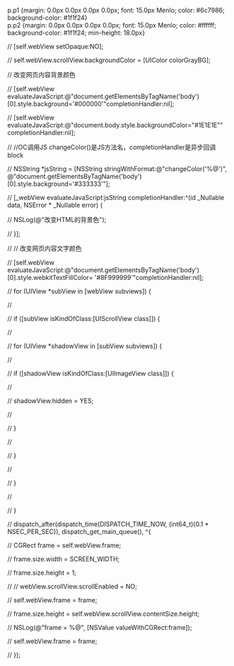   
p.p1 {margin: 0.0px 0.0px 0.0px 0.0px; font: 15.0px Menlo; color: \#6c7986; background-color: \#1f1f24}  
p.p2 {margin: 0.0px 0.0px 0.0px 0.0px; font: 15.0px Menlo; color: \#ffffff; background-color: \#1f1f24; min-height: 18.0px}  


// \[self.webView setOpaque:NO\];

// self.webView.scrollView.backgroundColor = \[UIColor colorGrayBG\];

//  改变网页内容背景颜色

// \[self.webView evaluateJavaScript:@"document.getElementsByTagName\('body'\)\[0\].style.background='\#000000'"completionHandler:nil\];

// \[self.webView evaluateJavaScript:@"document.body.style.backgroundColor=\"\#1E1E1E\"" completionHandler:nil\];

// //OC调用JS changeColor\(\)是JS方法名，completionHandler是异步回调block

// NSString \*jsString = \[NSString stringWithFormat:@"changeColor\('%@'\)", @"document.getElementsByTagName\('body'\)\[0\].style.background='\#333333'"\];

// \[\_webView evaluateJavaScript:jsString completionHandler:^\(id \_Nullable data, NSError \* \_Nullable error\) {

// NSLog\(@"改变HTML的背景色"\);

// }\];

// // 改变网页内容文字颜色

// \[self.webView evaluateJavaScript:@"document.getElementsByTagName\('body'\)\[0\].style.webkitTextFillColor= '\#8F999999'"completionHandler:nil\];



// for \(UIView \*subView in \[webView subviews\]\) {

//

// if \(\[subView isKindOfClass:\[UIScrollView class\]\]\) {

//

// for \(UIView \*shadowView in \[subView subviews\]\) {

//

// if \(\[shadowView isKindOfClass:\[UIImageView class\]\]\) {

//

// shadowView.hidden = YES;

//

// }

//

// }

//

// }

//

// }

// dispatch\_after\(dispatch\_time\(DISPATCH\_TIME\_NOW, \(int64\_t\)\(0.1 \* NSEC\_PER\_SEC\)\), dispatch\_get\_main\_queue\(\), ^{

// CGRect frame = self.webView.frame;

// frame.size.width = SCREEN\_WIDTH;

// frame.size.height = 1;

// // webView.scrollView.scrollEnabled = NO;

// self.webView.frame = frame;

// frame.size.height = self.webView.scrollView.contentSize.height;

// NSLog\(@"frame = %@", \[NSValue valueWithCGRect:frame\]\);

// self.webView.frame = frame;

// }\);

